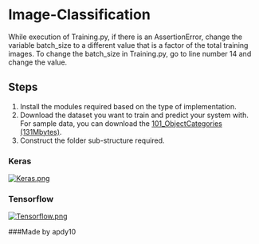 # Image-Classification
While execution of Training.py, if there is an AssertionError, change the variable batch_size to a different value that is a factor of the total training images. To change the batch_size in Training.py, go to line number 14 and change the value.

## Steps
1. Install the modules required based on the type of implementation.
2. Download the dataset you want to train and predict your system with. For sample data, you can download the [101_ObjectCategories (131Mbytes)].
3. Construct the folder sub-structure required.
### Keras

[![Keras.png](https://s33.postimg.cc/llzbwcfsf/Keras.png)](https://postimg.cc/image/i2de6jd2j/)

### Tensorflow

[![Tensorflow.png](https://s33.postimg.cc/kjp5dwzkv/Tensorflow.png)](https://postimg.cc/image/ame4kuryz/)

[101_ObjectCategories (131Mbytes)]: http://www.vision.caltech.edu/Image_Datasets/Caltech101/

###Made by apdy10
